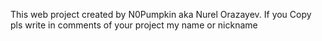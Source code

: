 This web project created by N0Pumpkin aka Nurel Orazayev. If you Copy pls write in comments of your project my name or nickname

